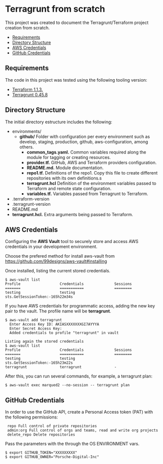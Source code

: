 # Terragrunt from scratch

This project was created to document the Terragrunt/Terraform project creation from scratch.

- [Requirements](#requirements)
- [Directory Structure](#directory-structure)
- [AWS Credentials](#aws-credentials)
- [GitHub Credentials](#github-credentials)

## Requirements

The code in this project was tested using the following tooling version:
- [Terraform 1.1.3.](https://releases.hashicorp.com/terraform/1.1.3/)
- [Terragrunt 0.45.8](https://github.com/gruntwork-io/terragrunt/releases/tag/v0.45.8)

## Directory Structure

The initial directory estructure includes the following:
- environments/
  - **github/** Folder with configuration per every environment such as develop, staging, production, github, aws-configuration, among others.
    - **common_tags.yaml.** Common variables required along the module for tagging or creating resources.
    - **provider.tf.** GitHub, AWS and Terraform providers configuration.
    - **README.md.** Module documentation.
    - **repo1.tf.** Definitions of the repo1. Copy this file to create different repositories with its own definitions.s
    - **terragrunt.hcl** Definition of the environment variables passed to Terraform and remote state configuration.
    - **variables.tf.** Variables passed from Terragrunt to Terraform.
- .terraform-version
- .terragrunt-version
- README.md
- **terragrunt.hcl.** Extra arguments being passed to Terraform.

## AWS Credentials

Configuring the **AWS Vault** tool to securely store and access AWS credentials in your development environment.

Choose the prefered method for install aws-vault from https://github.com/99designs/aws-vault#installing

Once installed, listing the current stored credentials.
```
$ aws-vault list
Profile                  Credentials              Sessions                         
=======                  ===========              ========                                                        
testing                  testing                  sts.GetSessionToken:-165h22m34s
```

If you have AWS credentials for programmatic access, adding the new key pair to the vault. The profile name will be **terragrunt**.
```
$ aws-vault add terragrunt
  Enter Access Key ID: AKIASXXXXXXXGI7AYYYA
  Enter Secret Access Key: 
  Added credentials to profile "terragrunt" in vault

Listing again the stored credentials
$ aws-vault list
Profile                  Credentials              Sessions                         
=======                  ===========              ========                         
testing                  testing                  sts.GetSessionToken:-165h23m22s  
terragrunt               terragrunt               -
```

After this, you can run several commands, for example, a terragrunt plan:
```
$ aws-vault exec marqued2 --no-session -- terragrunt plan
```
## GitHub Credentials

In order to use the GitHub API, create a Personal Access token (PAT) with the following permissions:
```
 repo Full control of private repositories
 admin:org Full control of orgs and teams, read and write org projects
 delete_repo Delete repositories
```
Pass the parameters with the through the OS ENVIRONMENT vars.
```
$ export GITHUB_TOKEN="XXXXXXXXX"
$ export GITHUB_OWNER="Porsche-Digital-Inc"
```